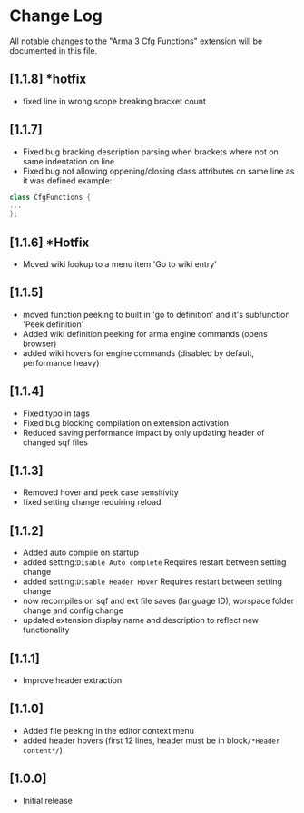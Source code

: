 # Change Log

All notable changes to the "Arma 3 Cfg Functions" extension will be documented in this file.

## [1.1.8] *hotfix

* fixed line in wrong scope breaking bracket count

## [1.1.7]

* Fixed bug bracking description parsing when brackets where not on same indentation on line
* Fixed bug not allowing oppening/closing class attributes on same line as it was defined example:

```c++
class CfgFunctions {
...
};
```

## [1.1.6] *Hotfix

* Moved wiki lookup to a menu item 'Go to wiki entry'

## [1.1.5]

* moved function peeking to built in 'go to definition' and it's subfunction 'Peek definition'
* Added wiki definition peeking for arma engine commands (opens browser)
* added wiki hovers for engine commands (disabled by default, performance heavy)

## [1.1.4]

* Fixed typo in tags
* Fixed bug blocking compilation on extension activation
* Reduced saving performance impact by only updating header of changed sqf files

## [1.1.3]

* Removed hover and peek case sensitivity
* fixed setting change requiring reload

## [1.1.2]

* Added auto compile on startup
* added setting:`Disable Auto complete` Requires restart between setting change
* added setting:`Disable Header Hover` Requires restart between setting change
* now recompiles on sqf and ext file saves (language ID), worspace folder change and config change
* updated extension display name and description to reflect new functionality

## [1.1.1]

* Improve header extraction

## [1.1.0]

* Added file peeking in the editor context menu
* added header hovers (first 12 lines, header must be in block``/*Header content*/``)

## [1.0.0]

- Initial release
